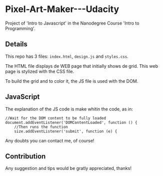 # Pixel-Art-Maker---Udacity
Project of 'Intro to Javascript' in the Nanodegree Course 'Intro to Programming'.

## Details
This repo has 3 files: `index.html`, `design.js` and `styles.css`.

The HTML file displays de WEB page that initially shows de grid. This web page is stylized with the CSS file.

To build the grid and to color it, the JS file is used with the DOM.

## JavaScript

The explanation of the JS code is make whitin the code, as in:
```
//Wait for the DOM content to be fully loaded
document.addEventListener('DOMContentLoaded', function () {
    //Then runs the function
    size.addEventListener('submit', function (e) {
```    

Any doubts you can contact me, of course!

## Contribution
Any suggestion and tips would be gratly appreciated, thanks!
